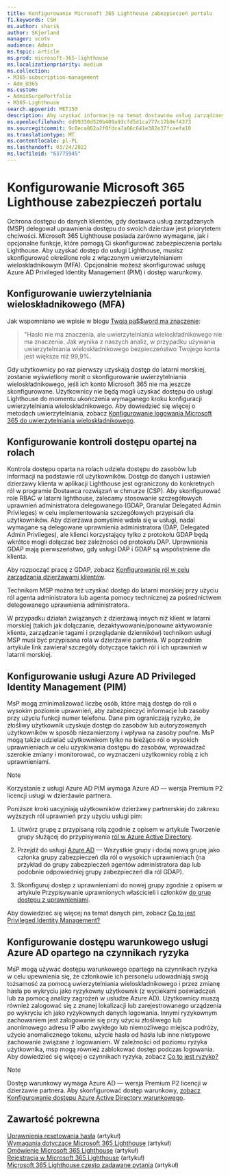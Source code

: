 ```yaml
---
title: Konfigurowanie Microsoft 365 Lighthouse zabezpieczeń portalu
f1.keywords: CSH
ms.author: sharik
author: SKjerland
manager: scotv
audience: Admin
ms.topic: article
ms.prod: microsoft-365-lighthouse
ms.localizationpriority: medium
ms.collection:
- M365-subscription-management
- Adm_O365
ms.custom:
- AdminSurgePortfolio
- M365-Lighthouse
search.appverid: MET150
description: Aby uzyskać informacje na temat dostawców usług zarządzanych (MSP) korzystających Microsoft 365 Lighthouse, dowiedz się, jak skonfigurować zabezpieczenia portalu.
ms.openlocfilehash: dd99330d520b409a93cfd5d1ca777c17b9ef4373
ms.sourcegitcommit: 9c8eca862a2f0fdca7a66c641e382e37fcaefa10
ms.translationtype: MT
ms.contentlocale: pl-PL
ms.lasthandoff: 03/24/2022
ms.locfileid: "63775945"
---
```

# <a name="configure-microsoft-365-lighthouse-portal-security"></a>Konfigurowanie Microsoft 365 Lighthouse zabezpieczeń portalu

Ochrona dostępu do danych klientów, gdy dostawca usług zarządzanych (MSP) delegował uprawnienia dostępu do swoich dzierżaw jest priorytetem chciwości. Microsoft 365 Lighthouse posiada zarówno wymagane, jak i opcjonalne funkcje, które pomogą Ci skonfigurować zabezpieczenia portalu Lighthouse. Aby uzyskać dostęp do usługi Lighthouse, musisz skonfigurować określone role z włączonym uwierzytelnianiem wieloskładnikowym (MFA). Opcjonalnie możesz skonfigurować usługę Azure AD Privileged Identity Management (PIM) i dostęp warunkowy.

## <a name="set-up-multifactor-authentication-mfa"></a>Konfigurowanie uwierzytelniania wieloskładnikowego (MFA)

Jak wspomniano we wpisie w blogu [Twoja pa$$word ma znaczenie](https://techcommunity.microsoft.com/t5/azure-active-directory-identity/your-pa-word-doesn-t-matter/ba-p/731984):

> "Hasło nie ma znaczenia, ale uwierzytelniania wieloskładnikowego nie ma znaczenia. Jak wynika z naszych analiz, w przypadku używania uwierzytelniania wieloskładnikowego bezpieczeństwo Twojego konta jest większe niż 99,9%.

Gdy użytkownicy po raz pierwszy uzyskają dostęp do latarni morskiej, zostanie wyświetlony monit o skonfigurowanie uwierzytelniania wieloskładnikowego, jeśli ich konto Microsoft 365 nie ma jeszcze skonfigurowane. Użytkownicy nie będą mogli uzyskać dostępu do usługi Lighthouse do momentu ukończenia wymaganego kroku konfiguracji uwierzytelniania wieloskładnikowego. Aby dowiedzieć się więcej o metodach uwierzytelniania, zobacz [Konfigurowanie logowania Microsoft 365 do uwierzytelniania wieloskładnikowego](https://support.microsoft.com/office/ace1d096-61e5-449b-a875-58eb3d74de14).

## <a name="set-up-role-based-access-control"></a>Konfigurowanie kontroli dostępu opartej na rolach

Kontrola dostępu oparta na rolach udziela dostępu do zasobów lub informacji na podstawie ról użytkowników. Dostęp do danych i ustawień dzierżawy klienta w aplikacji Lighthouse jest ograniczony do konkretnych ról w programie Dostawca rozwiązań w chmurze (CSP). Aby skonfigurować role RBAC w latarni lighthouse, zalecamy stosowanie szczegółowych uprawnień administratora delegowanego (GDAP, Granular Delegated Admin Privileges) w celu implementowania szczegółowych przypisań dla użytkowników. Aby dzierżawa pomyślnie wdała się w usługi, nadal wymagane są delegowane uprawnienia administratora (DAP, Delegated Admin Privileges), ale klienci korzystający tylko z protokołu GDAP będą wkrótce mogli dołączać bez zależności od protokołu DAP. Uprawnienia GDAP mają pierwszeństwo, gdy usługi DAP i GDAP są współistniene dla klienta. 

Aby rozpocząć pracę z GDAP, zobacz [Konfigurowanie ról w celu zarządzania dzierżawami klientów](m365-lighthouse-set-up-roles.md).

Technikom MSP można też uzyskać dostęp do latarni morskiej przy użyciu ról agenta administratora lub agenta pomocy technicznej za pośrednictwem delegowanego uprawnienia administratora.

W przypadku działań związanych z dzierżawą innych niż klient w latarni morskiej (takich jak dołączanie, dezaktywowanie/ponowne aktywowanie klienta, zarządzanie tagami i przeglądanie dzienników) technikom usługi MSP musi być przypisana rola w dzierżawie partnera. W poprzednim artykule link zawierał szczegóły dotyczące takich ról i ich uprawnień w latarni morskiej.

## <a name="set-up-azure-ad-privileged-identity-management-pim"></a>Konfigurowanie usługi Azure AD Privileged Identity Management (PIM)

MsP mogą zminimalizować liczbę osób, które mają dostęp do roli o wysokim poziomie uprawnień, aby zabezpieczyć informacje lub zasoby przy użyciu funkcji numer telefonu. Dane pim ograniczają ryzyko, że złośliwy użytkownik uzyskuje dostęp do zasobów lub autoryzowanych użytkowników w sposób niezamierzony i wpływa na zasoby poufne. MsP mogą także udzielać użytkownikom tylko na bieżąco ról o wysokich uprawnieniach w celu uzyskiwania dostępu do zasobów, wprowadzać szerokie zmiany i monitorować, co wyznaczeni użytkownicy robią z ich uprawnieniami. 

> [!NOTE]
> Korzystanie z usługi Azure AD PIM wymaga Azure AD — wersja Premium P2 licencji usługi w dzierżawie partnera.

Poniższe kroki uacyjniają użytkowników dzierżawy partnerskiej do zakresu wyższych ról uprawnień przy użyciu usługi pim:

1. Utwórz grupę z przypisaną rolą zgodnie z opisem w artykule Tworzenie grupy służącej do przypisywania [ról w Azure Active Directory](/azure/active-directory/roles/groups-create-eligible).

2. Przejdź do usługi [Azure AD](https://portal.azure.com/#blade/Microsoft_AAD_IAM/GroupsManagementMenuBlade/AllGroups) — Wszystkie grupy i dodaj nową grupę jako członka grupy zabezpieczeń dla ról o wysokich uprawnieniach (na przykład do grupy zabezpieczeń agentów administratora dap lub podobnie odpowiedniej grupy zabezpieczeń dla ról GDAP).

3. Skonfiguruj dostęp z uprawnieniami do nowej grupy zgodnie z opisem w artykule Przypisywanie uprawnionych właścicieli i członków [do grup dostępu z uprawnieniami](/azure/active-directory/privileged-identity-management/groups-assign-member-owner).

Aby dowiedzieć się więcej na temat danych pim, zobacz [Co to jest Privileged Identity Management?](/azure/active-directory/privileged-identity-management/pim-configure)

## <a name="set-up-risk-based-azure-ad-conditional-access"></a>Konfigurowanie dostępu warunkowego usługi Azure AD opartego na czynnikach ryzyka

MsP mogą używać dostępu warunkowego opartego na czynnikach ryzyka w celu upewnienia się, że członkowie ich personelu udowadniają swoją tożsamość za pomocą uwierzytelniania wieloskładnikowego i przez zmianę hasła po wykryciu jako ryzykowny użytkownik (z wyciekami poświadczeń lub za pomocą analizy zagrożeń w usłudze Azure AD). Użytkownicy muszą również zalogować się z znanej lokalizacji lub zarejestrowanego urządzenia po wykryciu ich jako ryzykownych danych logowania. Innymi ryzykownym zachowaniem jest zalogowanie się przy użyciu złośliwego lub anonimowego adresu IP albo zwykłego lub niemożliwego miejsca podróży, użycie anomalicznego tokenu, użycie hasła od hasła lub inne nietypowe zachowanie związane z logowaniem. W zależności od poziomu ryzyka użytkownika, msp mogą również zablokować dostęp podczas logowania. Aby dowiedzieć się więcej o czynnikach ryzyka, zobacz [Co to jest ryzyko?](/azure/active-directory/identity-protection/concept-identity-protection-risks) 

> [!NOTE]
> Dostęp warunkowy wymaga Azure AD — wersja Premium P2 licencji w dzierżawie partnera. Aby skonfigurować dostęp warunkowy, [zobacz Konfigurowanie dostępu Azure Active Directory warunkowego](/appcenter/general/configuring-aad-conditional-access).

## <a name="related-content"></a>Zawartość pokrewna

[Uprawnienia resetowania hasła](/azure/active-directory/roles/permissions-reference#password-reset-permissions) (artykuł)\
[Wymagania dotyczące Microsoft 365 Lighthouse](m365-lighthouse-requirements.md) (artykuł)\
[Omówienie Microsoft 365 Lighthouse](m365-lighthouse-overview.md) (artykuł)\
[Rejestracja w Microsoft 365 Lighthouse](m365-lighthouse-sign-up.md) (artykuł)\
[Microsoft 365 Lighthouse często zadawane pytania](m365-lighthouse-faq.yml) (artykuł)